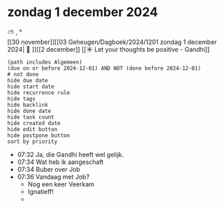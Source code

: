 # zondag 1 december 2024

⛅ , °<br>[[30 november]][[03 Geheugen/Dagboek/2024/1201 zondag 1 december 2024| 📓 ]][[2 december]]
[[☀️ Let your thoughts be positive - Gandhi]]
```tasks
(path includes Algemeen)
(due on or before 2024-12-01) AND NOT (done before 2024-12-01)
# not done
hide due date
hide start date
hide recurrence rule
hide tags
hide backlink
hide done date
hide task count
hide created date
hide edit button
hide postpone button 
sort by priority 
```
- 07:32 Ja, die Gandhi heeft wel gelijk.  
- 07:34 Wat heb ik aangeschaft  
- 07:34 Buber over Job
- 07:36 Vandaag met Job?
	- Nog een keer Veerkam
	- Ignatieff!
	- 